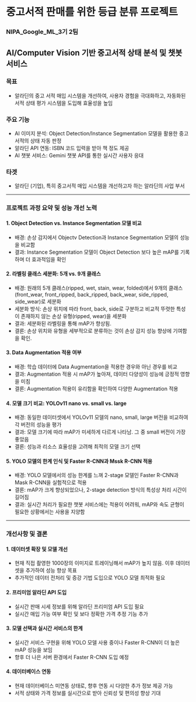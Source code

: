 # 중고서적 판매를 위한 등급 분류 프로젝트
### NIPA_Google_ML_3기 2팀

## AI/Computer Vision 기반 중고서적 상태 분석 및 챗봇 서비스 
### 목표 
- 알라딘의 중고 서적 매입 시스템을 개선하여, 사용자 경험을 극대화하고, 자동화된 서적 상태 평가 시스템을 도입해 효율성을 높임

### 주요 기능
- AI 이미지 분석: Object Detection/Instance Segmentation 모델을 활용한 중고서적의 상태 자동 판정
- 알라딘 API 연동: ISBN 코드 입력을 받아 책 정도 제공
- AI 챗봇 서비스: Gemini 챗봇 API를 통한 실시간 사용자 응대

### 타겟
- 알라딘 (기업), 특히 중고서적 매입 시스템을 개선하고자 하는 알라딘의 사업 부서
---
### 프로젝트 과정 요약 및 성능 개선 노력
#### 1. Object Detection vs. Instance Segmentation 모델 비교 
- 배경: 손상 감지에서 Objectv Detection과 Instance Segmentation 모델의 성능을 비교함
- 결과: Instance Segmentation 모델이 Object Detection 보다 높은 mAP를 기록하며 더 효과적임을 확인

#### 2. 라벨링 클래스 세분화: 5개 vs. 9개 클래스 
- 배경: 원래의 5개 클래스(ripped, wet, stain, wear, folded)에서 9개의 클래스(front_wear, front_ripped, back_ripped, back_wear, side_ripped, side_wear)로 세분화
- 세분화 방식: 손상 위치에 따라 front, back, side로 구분하고 비교적 뚜렷한 특성이 존재하지 않는 손상 유형(ripped, wear)을 세분화
- 결과: 세분화된 라벨링을 통해 mAP가 향상됨.
- 결론: 손상 위치와 유형을 세부적으로 분류하는 것이 손상 감지 성능 향상에 기여함을 확인.

#### 3. Data Augmentation 적용 여부 
- 배경: 학습 데이터에 Data Augmentation을 적용한 경우와 아닌 경우를 비교
- 결과: Augmentation 적용 시 mAP가 높아져, 데이터 다양성이 성능에 긍정적 영향을 미침
- 결론: Augmentation 적용이 유리함을 확인하여 다양한 Augmentation 적용

#### 4. 모델 크기 비교: YOLOv11 nano vs. small vs. large
- 배경: 동일한 데이터셋에서 YOLOv11 모델의 nano, small, large 버전을 비교하여 각 버전의 성능을 평가
- 결과: 모델 크기에 따라 mAP가 미세하게 다르게 나타남. 그 중 small 버전이 가장 좋았음
- 결론: 성능과 리소스 효율성을 고려해 최적의 모델 크기 선택

#### 5. YOLO 모델의 한계 인식 및 Faster R-CNN과 Mssk R-CNN 적용
- 배경: YOLO 모델에서의 성능 한계를 느껴 2-stage 모델인 Faster R-CNN과 Mask R-CNN을 실험적으로 적용
- 결론: mAP가 크게 향상되었으나, 2-stage detection 방식의 특성상 처리 시간이 길어짐
- 결과: 실시간 처리가 필요한 챗봇 서비스에는 적용이 어려워, mAP와 속도 균형이 필요한 상황에서는 사용을 지양함
---
### 개선사항 및 결론
#### 1. 데이터셋 확장 및 모델 개선
- 현재 직접 촬영한 1000장의 이미지로 트레이닝해서 mAP가 높지 않음. 이후 데이터셋을 추가하여 성능 향상 목표
- 추가적인 데이터 전처리 및 증강 기법 도입으로 YOLO 모델 최적화 필요

#### 2. 프리미엄 알라딘 API 도입
- 실시간 판매 시세 정보를 위해 알라딘 프리미엄 API 도입 필요
- 실시간 매입 가능 여부 확인 및 보다 정확한 가격 추정 기능 추가

#### 3. 모델 선택과 실시간 서비스의 한계 
- 실시간 서비스 구현을 위해 YOLO 모델 사용 중이나 Faster R-CNN이 더 높은 mAP 성능을 보임
- 향후 더 나은 서버 환경에서 Faster R-CNN 도입 예정

#### 4. 데이터베이스 연동
- 현재 데이터베이스 미연동 상태로, 향후 연동 시 다양한 추가 정보 제공 가능
- 서적 상태와 가격 정보를 실시간으로 받아 신뢰성 및 편의성 향상 기대 
